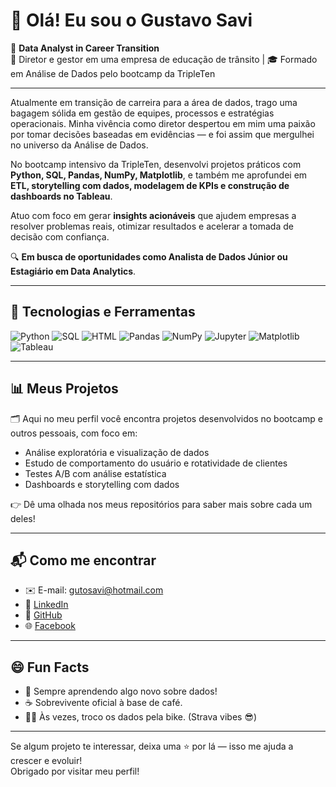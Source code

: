 # 👋 Olá! Eu sou o Gustavo Savi

🎯 **Data Analyst in Career Transition**  
🚗 Diretor e gestor em uma empresa de educação de trânsito | 🎓 Formado em Análise de Dados pelo bootcamp da TripleTen

---

Atualmente em transição de carreira para a área de dados, trago uma bagagem sólida em gestão de equipes, processos e estratégias operacionais. Minha vivência como diretor despertou em mim uma paixão por tomar decisões baseadas em evidências — e foi assim que mergulhei no universo da Análise de Dados.

No bootcamp intensivo da TripleTen, desenvolvi projetos práticos com **Python, SQL, Pandas, NumPy, Matplotlib**, e também me aprofundei em **ETL, storytelling com dados, modelagem de KPIs e construção de dashboards no Tableau**.

Atuo com foco em gerar **insights acionáveis** que ajudem empresas a resolver problemas reais, otimizar resultados e acelerar a tomada de decisão com confiança.

🔍 **Em busca de oportunidades como Analista de Dados Júnior ou Estagiário em Data Analytics**.

---

## 🧰 Tecnologias e Ferramentas

![Python](https://img.shields.io/badge/Python-3776AB?style=flat&logo=python&logoColor=white)
![SQL](https://img.shields.io/badge/SQL-4479A1?style=flat&logo=postgresql&logoColor=white)
![HTML](https://img.shields.io/badge/HTML-E34F26?style=flat&logo=html5&logoColor=white)
![Pandas](https://img.shields.io/badge/Pandas-150458?style=flat&logo=pandas&logoColor=white)
![NumPy](https://img.shields.io/badge/NumPy-013243?style=flat&logo=numpy&logoColor=white)
![Jupyter](https://img.shields.io/badge/Jupyter-F37626?style=flat&logo=jupyter&logoColor=white)
![Matplotlib](https://img.shields.io/badge/Matplotlib-11557C?style=flat)
![Tableau](https://img.shields.io/badge/Tableau-E97627?style=flat&logo=tableau&logoColor=white)

---

## 📊 Meus Projetos

🗂️ Aqui no meu perfil você encontra projetos desenvolvidos no bootcamp e outros pessoais, com foco em:

- Análise exploratória e visualização de dados
- Estudo de comportamento do usuário e rotatividade de clientes
- Testes A/B com análise estatística
- Dashboards e storytelling com dados

👉 Dê uma olhada nos meus repositórios para saber mais sobre cada um deles!

---

## 📬 Como me encontrar

- ✉️ E-mail: [gutosavi@hotmail.com](mailto:gutosavi@hotmail.com)  
- 🔗 [LinkedIn](https://www.linkedin.com/in/gustavo-savi)  
- 📂 [GitHub](https://github.com/gutosavi)  
- 🌐 [Facebook](https://www.facebook.com/gustavo.savi.5)

---

## 😄 Fun Facts

- 🧠 Sempre aprendendo algo novo sobre dados!
- ☕ Sobrevivente oficial à base de café.
- 🚴‍♂️ Às vezes, troco os dados pela bike. (Strava vibes 😎)

---

Se algum projeto te interessar, deixa uma ⭐ por lá — isso me ajuda a crescer e evoluir!  
Obrigado por visitar meu perfil!

